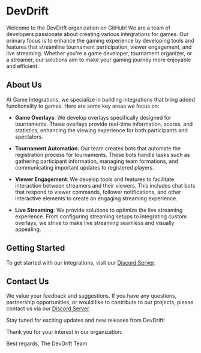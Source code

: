 # DevDrift

Welcome to the DevDrift organization on GitHub! We are a team of developers passionate about creating various integrations for games. Our primary focus is to enhance the gaming experience by developing tools and features that streamline tournament participation, viewer engagement, and live streaming. Whether you're a game developer, tournament organizer, or a streamer, our solutions aim to make your gaming journey more enjoyable and efficient.

## About Us

At Game Integrations, we specialize in building integrations that bring added functionality to games. Here are some key areas we focus on:

- **Game Overlays**: We develop overlays specifically designed for tournaments. These overlays provide real-time information, scores, and statistics, enhancing the viewing experience for both participants and spectators.

- **Tournament Automation**: Our team creates bots that automate the registration process for tournaments. These bots handle tasks such as gathering participant information, managing team formations, and communicating important updates to registered players.

- **Viewer Engagement**: We develop tools and features to facilitate interaction between streamers and their viewers. This includes chat bots that respond to viewer commands, follower notifications, and other interactive elements to create an engaging streaming experience.

- **Live Streaming**: We provide solutions to optimize the live streaming experience. From configuring streaming setups to integrating custom overlays, we strive to make live streaming seamless and visually appealing.

## Getting Started

To get started with our integrations, visit our [Discord Server](https://discord.com/invite/wrTaqyEzN6).

## Contact Us

We value your feedback and suggestions. If you have any questions, partnership opportunities, or would like to contribute to our projects, please contact us via our [Discord Server](https://discord.com/invite/wrTaqyEzN6).

Stay tuned for exciting updates and new releases from DevDrift!

Thank you for your interest in our organization.

Best regards,
The DevDrift Team
